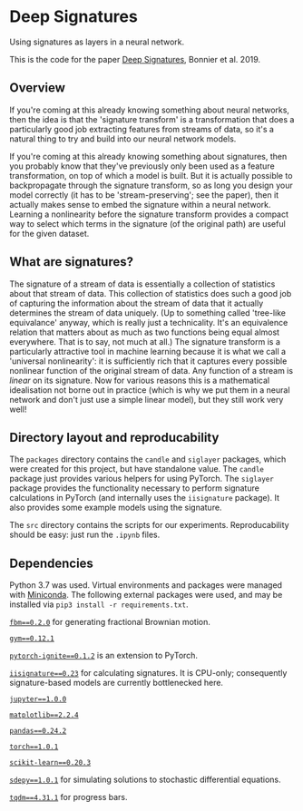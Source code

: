# Deep Signatures
Using signatures as layers in a neural network.

This is the code for the paper [Deep Signatures](https://arxiv.org/abs/1905.08494), Bonnier et al. 2019.

## Overview
If you're coming at this already knowing something about neural networks, then the idea is that the 'signature transform' is a transformation that does a particularly good job extracting features from streams of data, so it's a natural thing to try and build into our neural network models.

If you're coming at this already knowing something about signatures, then you probably know that they've previously only been used as a feature transformation, on top of which a model is built. But it is actually possible to backpropagate through the signature transform, so as long you design your model correctly (it has to be 'stream-preserving'; see the paper), then it actually makes sense to embed the signature within a neural network. Learning a nonlinearity before the signature transform provides a compact way to select which terms in the signature (of the original path) are useful for the given dataset.

## What are signatures?
The signature of a stream of data is essentially a collection of statistics about that stream of data. This collection of statistics does such a good job of capturing the information about the stream of data that it actually determines the stream of data uniquely. (Up to something called 'tree-like equivalance' anyway, which is really just a technicality. It's an equivalence relation that matters about as much as two functions being equal almost everywhere. That is to say, not much at all.) The signature transform is a particularly attractive tool in machine learning because it is what we call a 'universal nonlinearity': it is sufficiently rich that it captures every possible nonlinear function of the original stream of data. Any function of a stream is *linear* on its signature. Now for various reasons this is a mathematical idealisation not borne out in practice (which is why we put them in a neural network and don't just use a simple linear model), but they still work very well!

## Directory layout and reproducability
The `packages` directory contains the `candle` and `siglayer` packages, which were created for this project, but have standalone value. The `candle` package just provides various helpers for using PyTorch. The `siglayer` package provides the functionality necessary to perform signature calculations in PyTorch (and internally uses the `iisignature` package). It also provides some example models using the signature.

The `src` directory contains the scripts for our experiments. Reproducability should be easy: just run the `.ipynb` files.

## Dependencies
Python 3.7 was used. Virtual environments and packages were managed with [Miniconda](https://docs.conda.io/en/latest/miniconda.html). The following external packages were used, and may be installed via `pip3 install -r requirements.txt`.

[`fbm==0.2.0`](https://pypi.org/project/fbm/) for generating fractional Brownian motion.

[`gym==0.12.1`](https://gym.openai.com/)

[`pytorch-ignite==0.1.2`](https://pytorch.org/ignite/) is an extension to PyTorch.

[`iisignature==0.23`](https://github.com/bottler/iisignature) for calculating signatures. It is CPU-only; consequently signature-based models are currently bottlenecked here.

[`jupyter==1.0.0`](https://jupyter.org/)

[`matplotlib==2.2.4`](https://matplotlib.org/)

[`pandas==0.24.2`](https://pandas.pydata.org/)

[`torch==1.0.1`](https://pytorch.org/)

[`scikit-learn==0.20.3`](https://scikit-learn.org/)

[`sdepy==1.0.1`](https://pypi.org/project/sdepy/) for simulating solutions to stochastic differential equations.

[`tqdm==4.31.1`](https://github.com/tqdm/tqdm) for progress bars.
